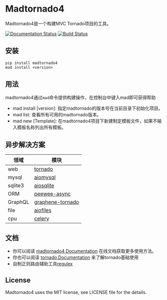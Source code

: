 # Madtornado4

Madtornado4是一个构建MVC Tornado项目的工具。

[![Documentation Status](https://readthedocs.org/projects/madtornado4/badge/?version=latest)](https://madtornado4.readthedocs.io/?badge=latest)
[![Build Status](https://www.travis-ci.org/SystemLight/madtornado4.svg?branch=master)](https://www.travis-ci.org/SystemLight/madtornado4)

## 安装

```
pip install madtornado4
mad install <version>
```

## 用法

madtornado4通过`mad`命令提供构建操作，在控制台中键入mad即可获得帮助

- mad install [version]: 指定madtornado的版本号在当前目录下初始化项目。
- mad list: 查看所有可用的madtornado版本。
- mad new [Template]: 在madtornado4项目下新建制定模板文件，如果不输入模板名称列出所有模板。

## 异步解决方案

| 领域 | 模块 |
| --- | --- |
| web | [tornado](https://github.com/tornadoweb/tornado) |
| mysql | [aiomysql](https://github.com/aio-libs/aiomysql) |
| sqlite3 | [aiosqlite](https://github.com/omnilib/aiosqlite) |
| ORM | [peewee-async](https://github.com/05bit/peewee-async) |
| GraphQL | [graphene-tornado](https://github.com/graphql-python/graphene-tornado) |
| file | [aiofiles](https://github.com/Tinche/aiofiles) |
| cpu | [celery](https://github.com/celery/celery) |

## 文档

- 你可以阅读 [madtornado4 Documentation](https://madtornado4.readthedocs.io/?badge=latest) 在线文档获取更多使用方法。
- 你也可以阅读 [tornado Documentation](https://www.osgeo.cn/tornado/index.html) 来了解tornado基础使用
- 自制正则路由辅助工具[regulex](https://jex.im/regulex)

## License

Madtornado4 uses the MIT license, see LICENSE file for the details.
